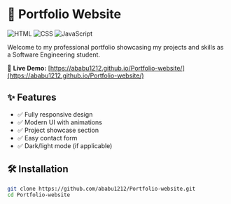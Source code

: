 # 🚀 Portfolio Website

![HTML](https://img.shields.io/badge/HTML5-E34F26?style=flat&logo=html5&logoColor=white)
![CSS](https://img.shields.io/badge/CSS3-1572B6?style=flat&logo=css3&logoColor=white)
![JavaScript](https://img.shields.io/badge/JavaScript-F7DF1E?style=flat&logo=javascript&logoColor=black)

Welcome to my professional portfolio showcasing my projects and skills as a Software Engineering student.

🔗 **Live Demo:** [https://ababu1212.github.io/Portfolio-website/](https://ababu1212.github.io/Portfolio-website/)

## ✨ Features
- ✅ Fully responsive design
- ✅ Modern UI with animations
- ✅ Project showcase section
- ✅ Easy contact form
- ✅ Dark/light mode (if applicable)

## 🛠 Installation
```sh
git clone https://github.com/ababu1212/Portfolio-website.git
cd Portfolio-website
